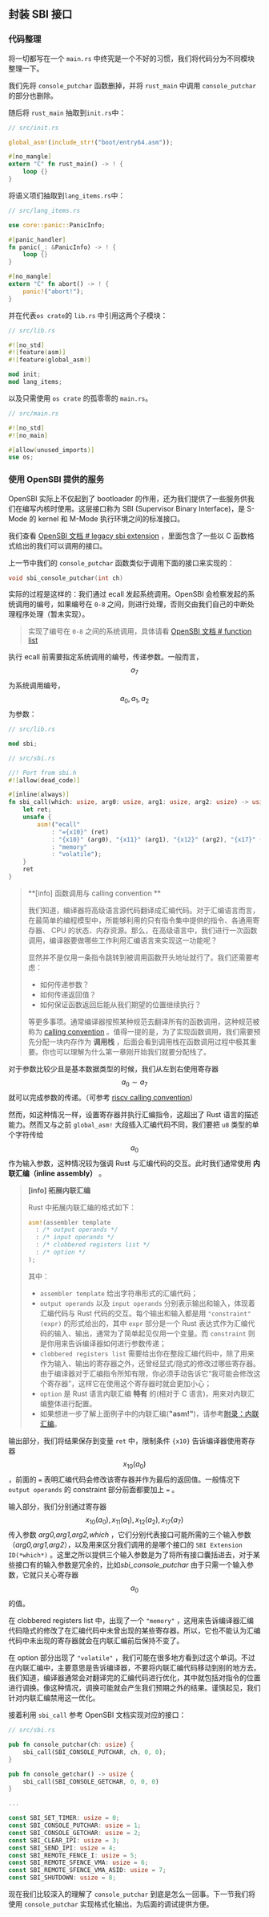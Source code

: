 ## 封装 SBI 接口

### 代码整理

将一切都写在一个 `main.rs` 中终究是一个不好的习惯，我们将代码分为不同模块整理一下。

我们先将 `console_putchar` 函数删掉，并将 `rust_main` 中调用 `console_putchar` 的部分也删除。

随后将 `rust_main` 抽取到`init.rs`中：

```rust
// src/init.rs

global_asm!(include_str!("boot/entry64.asm"));

#[no_mangle]
extern "C" fn rust_main() -> ! {
    loop {}
}
```

将语义项们抽取到`lang_items.rs`中：

```rust
// src/lang_items.rs

use core::panic::PanicInfo;

#[panic_handler]
fn panic(_: &PanicInfo) -> ! {
    loop {}
}

#[no_mangle]
extern "C" fn abort() -> ! {
    panic!("abort!");
}
```

并在代表`os crate`的 `lib.rs` 中引用这两个子模块：

```rust
// src/lib.rs

#![no_std]
#![feature(asm)]
#![feature(global_asm)]

mod init;
mod lang_items;
```

以及只需使用 `os crate` 的孤零零的 `main.rs`。

```rust
// src/main.rs

#![no_std]
#![no_main]

#[allow(unused_imports)]
use os;
```

### 使用 OpenSBI 提供的服务

OpenSBI 实际上不仅起到了 bootloader 的作用，还为我们提供了一些服务供我们在编写内核时使用。这层接口称为 SBI (Supervisor Binary Interface)，是 S-Mode 的 kernel 和 M-Mode 执行环境之间的标准接口。

我们查看 [OpenSBI 文档 # legacy sbi extension](https://github.com/riscv/riscv-sbi-doc/blob/master/riscv-sbi.adoc#legacy-sbi-extension-extension-ids-0x00-through-0x0f) ，里面包含了一些以 C 函数格式给出的我们可以调用的接口。

上一节中我们的 `console_putchar` 函数类似于调用下面的接口来实现的：

```c
void sbi_console_putchar(int ch)
```

实际的过程是这样的：我们通过 ecall 发起系统调用。OpenSBI 会检察发起的系统调用的编号，如果编号在 `0-8` 之间，则进行处理，否则交由我们自己的中断处理程序处理（暂未实现）。

> 实现了编号在 `0-8` 之间的系统调用，具体请看 [OpenSBI 文档 # function list](https://github.com/riscv/riscv-sbi-doc/blob/master/riscv-sbi.adoc#function-listing-1)

执行 ecall 前需要指定系统调用的编号，传递参数。一般而言，$$a_7$$ 为系统调用编号，$$a_0 , a_1 , a_2$$ 为参数：

```rust
// src/lib.rs

mod sbi;
```

```rust
// src/sbi.rs

//! Port from sbi.h
#![allow(dead_code)]

#[inline(always)]
fn sbi_call(which: usize, arg0: usize, arg1: usize, arg2: usize) -> usize {
    let ret;
    unsafe {
        asm!("ecall"
            : "={x10}" (ret)
            : "{x10}" (arg0), "{x11}" (arg1), "{x12}" (arg2), "{x17}" (which)
            : "memory"
            : "volatile");
    }
    ret
}
```

> **[info] 函数调用与 calling convention **
>
> 我们知道，编译器将高级语言源代码翻译成汇编代码。对于汇编语言而言，在最简单的编程模型中，所能够利用的只有指令集中提供的指令、各通用寄存器、 CPU 的状态、内存资源。那么，在高级语言中，我们进行一次函数调用，编译器要做哪些工作利用汇编语言来实现这一功能呢？
>
> 显然并不是仅用一条指令跳转到被调用函数开头地址就行了。我们还需要考虑：
>
> - 如何传递参数？
> - 如何传递返回值？
> - 如何保证函数返回后能从我们期望的位置继续执行？
>
> 等更多事项。通常编译器按照某种规范去翻译所有的函数调用，这种规范被称为 [calling convention](https://en.wikipedia.org/wiki/Calling_convention) 。值得一提的是，为了实现函数调用，我们需要预先分配一块内存作为 **调用栈** ，后面会看到调用栈在函数调用过程中极其重要。你也可以理解为什么第一章刚开始我们就要分配栈了。

对于参数比较少且是基本数据类型的时候，我们从左到右使用寄存器 $$a_0 \sim a_7$$ 就可以完成参数的传递。（可参考 [riscv calling convention](https://riscv.org/wp-content/uploads/2015/01/riscv-calling.pdf)）

然而，如这种情况一样，设置寄存器并执行汇编指令，这超出了 Rust 语言的描述能力。然而又与之前 `global_asm!` 大段插入汇编代码不同，我们要把 `u8` 类型的单个字符传给 $$a_0$$ 作为输入参数，这种情况较为强调 Rust 与汇编代码的交互。此时我们通常使用 **内联汇编（inline assembly）** 。

> **[info] 拓展内联汇编**
>
> Rust 中拓展内联汇编的格式如下：
>
> ```rust
> asm!(assembler template
> 	: /* output operands */
> 	: /* input operands */
> 	: /* clobbered registers list */
> 	: /* option */
> );
> ```
>
> 其中：
>
> - `assembler template` 给出字符串形式的汇编代码；
> - `output operands` 以及 `input operands` 分别表示输出和输入，体现着汇编代码与 Rust 代码的交互。每个输出和输入都是用 `"constraint"(expr)` 的形式给出的，其中 `expr` 部分是一个 Rust 表达式作为汇编代码的输入、输出，通常为了简单起见仅用一个变量。而 `constraint` 则是你用来告诉编译器如何进行参数传递；
> - `clobbered registers list` 需要给出你在整段汇编代码中，除了用来作为输入、输出的寄存器之外，还曾经显式/隐式的修改过哪些寄存器。由于编译器对于汇编指令所知有限，你必须手动告诉它“我可能会修改这个寄存器”，这样它在使用这个寄存器时就会更加小心；
> - `option` 是 Rust 语言内联汇编 **特有** 的(相对于 C 语言)，用来对内联汇编整体进行配置。
> - 如果想进一步了解上面例子中的内联汇编(**"asm!"**)，请参考[附录：内联汇编](../appendix/inline_asm.md)。

输出部分，我们将结果保存到变量 `ret` 中，限制条件 `{x10}` 告诉编译器使用寄存器 $$x_{10}(a_0)$$ ，前面的 `=` 表明汇编代码会修改该寄存器并作为最后的返回值。一般情况下 `output operands` 的 constraint 部分前面都要加上 `=` 。

输入部分，我们分别通过寄存器 $$x_{10}(a_0),x_{11}(a_1),x_{12}(a_2),x_{17}(a_7)$$ 传入参数 *arg0,arg1,arg2,which* ，它们分别代表接口可能所需的三个输入参数（*arg0,arg1,arg2*），以及用来区分我们调用的是哪个接口的 `SBI Extension ID(*which*)` 。这里之所以提供三个输入参数是为了将所有接口囊括进去，对于某些接口有的输入参数是冗余的，比如*sbi_console_putchar* 由于只需一个输入参数，它就只关心寄存器 $$a_0$$ 的值。

在 clobbered registers list 中，出现了一个 `"memory"` ，这用来告诉编译器汇编代码隐式的修改了在汇编代码中未曾出现的某些寄存器。所以，它也不能认为汇编代码中未出现的寄存器就会在内联汇编前后保持不变了。

在 option 部分出现了 `"volatile"` ，我们可能在很多地方看到过这个单词。不过在内联汇编中，主要意思是告诉编译器，不要将内联汇编代码移动到别的地方去。我们知道，编译器通常会对翻译完的汇编代码进行优化，其中就包括对指令的位置进行调换。像这种情况，调换可能就会产生我们预期之外的结果。谨慎起见，我们针对内联汇编禁用这一优化。

接着利用 `sbi_call` 参考 OpenSBI 文档实现对应的接口：

```rust
// src/sbi.rs

pub fn console_putchar(ch: usize) {
    sbi_call(SBI_CONSOLE_PUTCHAR, ch, 0, 0);
}

pub fn console_getchar() -> usize {
    sbi_call(SBI_CONSOLE_GETCHAR, 0, 0, 0)
}

...

const SBI_SET_TIMER: usize = 0;
const SBI_CONSOLE_PUTCHAR: usize = 1;
const SBI_CONSOLE_GETCHAR: usize = 2;
const SBI_CLEAR_IPI: usize = 3;
const SBI_SEND_IPI: usize = 4;
const SBI_REMOTE_FENCE_I: usize = 5;
const SBI_REMOTE_SFENCE_VMA: usize = 6;
const SBI_REMOTE_SFENCE_VMA_ASID: usize = 7;
const SBI_SHUTDOWN: usize = 8;
```

现在我们比较深入的理解了 `console_putchar` 到底是怎么一回事。下一节我们将使用 `console_putchar` 实现格式化输出，为后面的调试提供方便。